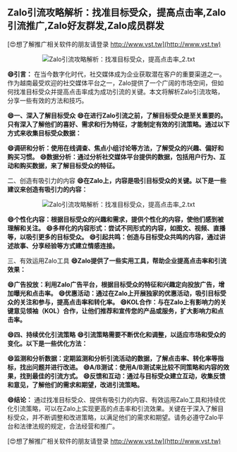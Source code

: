 ## **Zalo引流攻略解析：找准目标受众，提高点击率,Zalo引流推广,Zalo好友群发,Zalo成员群发**

[😍想了解推广相关软件的朋友请登录 http://www.vst.tw](http://www.vst.tw)

 <center><img src="https://vst.tw/MP4/tuiguang/png/8.png" alt="Zalo引流攻略解析：找准目标受众，提高点击率_2.txt"></center>

**😄引言：**
在当今数字化时代，社交媒体成为企业获取潜在客户的重要渠道之一。作为越南最受欢迎的社交媒体平台之一，Zalo提供了一个广阔的市场空间，但如何找准目标受众并提高点击率成为成功引流的关键。本文将解析Zalo引流攻略，分享一些有效的方法和技巧。

**😄一、深入了解目标受众**
**😄在进行Zalo引流之前，了解目标受众是至关重要的。只有深入了解他们的喜好、需求和行为特征，才能制定有效的引流策略。通过以下方式来收集目标受众数据：**

**😄调研和分析：使用在线调查、焦点小组讨论等方法，了解受众的兴趣、偏好和购买习惯。**
**😄数据分析：通过分析社交媒体平台提供的数据，包括用户行为、互动和购买数据，来了解目标受众的特征。**

二、创造有吸引力的内容
**😄在Zalo上，内容是吸引目标受众的关键。以下是一些建议来创造有吸引力的内容：**

 <center><img src="https://vst.tw/MP4/tuiguang/png/0.png" alt="Zalo引流攻略解析：找准目标受众，提高点击率_2.txt"></center>

**😄个性化内容：根据目标受众的兴趣和需求，提供个性化的内容，使他们感到被理解和关注。**
**😄多样化的内容形式：尝试不同形式的内容，如图文、视频、直播等，以吸引更多的目标受众。**
**😄引起共鸣：创造与目标受众共鸣的内容，通过讲述故事、分享经验等方式建立情感连接。**

三、有效运用Zalo工具
**😄Zalo提供了一些实用工具，帮助企业提高点击率和引流效果：**

**😄广告投放：利用Zalo广告平台，根据目标受众的特征和兴趣定向投放广告，增加曝光和点击率。**
**😄优惠活动：通过在Zalo上开展独家的优惠活动，吸引目标受众的关注和参与，提高点击率和转化率。**
**😄KOL合作：与在Zalo上有影响力的关键意见领袖（KOL）合作，让他们推荐和宣传您的产品或服务，扩大影响力和点击率。**

**😄四、持续优化引流策略**
**😄引流策略需要不断优化和调整，以适应市场和受众的变化。以下是一些优化方法：**

**😄监测和分析数据：定期监测和分析引流活动的数据，了解点击率、转化率等指标，找出问题并进行改进。**
**😄A/B测试：使用A/B测试来比较不同策略和内容的效果，找到最佳的引流方式。**
**😄反馈和互动：通过与目标受众建立互动，收集反馈和意见，了解他们的需求和期望，改进引流策略。**

**😄结论：**
通过找准目标受众、提供有吸引力的内容、有效运用Zalo工具和持续优化引流策略，可以在Zalo上实现更高的点击率和引流效果。关键在于深入了解目标受众，并不断调整和改进策略，以满足他们的需求和期望。请务必遵守Zalo平台和法律法规的规定，合法经营和推广。

[😍想了解推广相关软件的朋友请登录 http://www.vst.tw](http://www.vst.tw)



